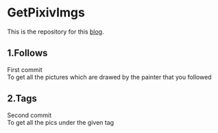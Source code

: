 # GetPixivImgs  
This is the repository for this [blog](http://blog.csdn.net/roach_zfq/article/details/53582622).
## 1.Follows  
First commit   
To get all the pictures which are drawed by the painter that you followed   

## 2.Tags  
Second commit     
To get all the pics under the given tag 
